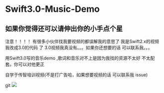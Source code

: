 # Swift3.0-Music-Demo
## 如果你觉得还可以请伸出你的小手点个星
注意！！！！
有很多小伙伴找我要视频的都误解我的意思了 我是Swift2.x的视频 我改成3.0的代码 了 3.0视频我真没有。。。如果你还想要的话 可以联系我。。。

用Swift3.0写的音乐demo ,歌词和音乐对不上是因为我找的资源不太好 不太配套。你可以对他更正

自学于传智培训视频(不是打广告哈，如果想要视频的话 可以联系我 issue)

git
![](demo4.gif)
